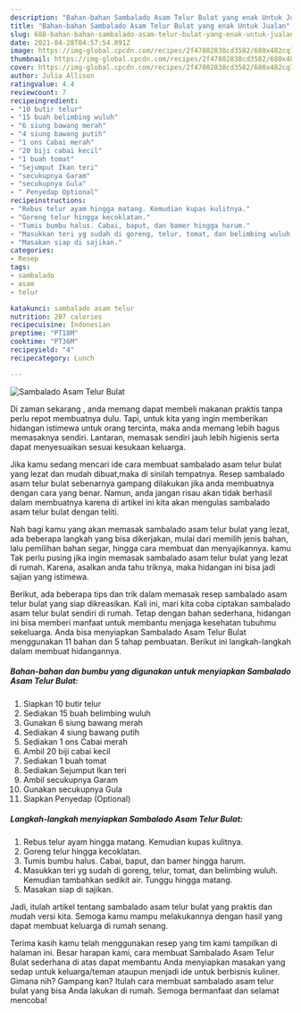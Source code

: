 ```yaml
---
description: "Bahan-bahan Sambalado Asam Telur Bulat yang enak Untuk Jualan"
title: "Bahan-bahan Sambalado Asam Telur Bulat yang enak Untuk Jualan"
slug: 688-bahan-bahan-sambalado-asam-telur-bulat-yang-enak-untuk-jualan
date: 2021-04-28T04:57:54.891Z
image: https://img-global.cpcdn.com/recipes/2f47802838cd3582/680x482cq70/sambalado-asam-telur-bulat-foto-resep-utama.jpg
thumbnail: https://img-global.cpcdn.com/recipes/2f47802838cd3582/680x482cq70/sambalado-asam-telur-bulat-foto-resep-utama.jpg
cover: https://img-global.cpcdn.com/recipes/2f47802838cd3582/680x482cq70/sambalado-asam-telur-bulat-foto-resep-utama.jpg
author: Julia Allison
ratingvalue: 4.4
reviewcount: 7
recipeingredient:
- "10 butir telur"
- "15 buah belimbing wuluh"
- "6 siung bawang merah"
- "4 siung bawang putih"
- "1 ons Cabai merah"
- "20 biji cabai kecil"
- "1 buah tomat"
- "Sejumput Ikan teri"
- "secukupnya Garam"
- "secukupnya Gula"
- " Penyedap Optional"
recipeinstructions:
- "Rebus telur ayam hingga matang. Kemudian kupas kulitnya."
- "Goreng telur hingga kecoklatan."
- "Tumis bumbu halus. Cabai, baput, dan bamer hingga harum."
- "Masukkan teri yg sudah di goreng, telur, tomat, dan belimbing wuluh. Kemudian tambahkan sedikit air. Tunggu hingga matang."
- "Masakan siap di sajikan."
categories:
- Resep
tags:
- sambalado
- asam
- telur

katakunci: sambalado asam telur 
nutrition: 207 calories
recipecuisine: Indonesian
preptime: "PT18M"
cooktime: "PT36M"
recipeyield: "4"
recipecategory: Lunch

---
```



![Sambalado Asam Telur Bulat](https://img-global.cpcdn.com/recipes/2f47802838cd3582/680x482cq70/sambalado-asam-telur-bulat-foto-resep-utama.jpg)

Di zaman  sekarang , anda memang dapat membeli makanan praktis tanpa perlu repot membuatnya dulu. Tapi, untuk kita yang ingin memberikan hidangan istimewa untuk orang tercinta, maka anda memang lebih bagus memasaknya sendiri. Lantaran, memasak sendiri jauh lebih higienis serta dapat menyesuaikan sesuai kesukaan keluarga.

Jika kamu sedang mencari ide cara membuat sambalado asam telur bulat yang lezat dan mudah dibuat,maka di sinilah tempatnya. Resep sambalado asam telur bulat  sebenarnya gampang dilakukan jika anda membuatnya dengan cara yang benar. Namun, anda jangan risau akan tidak berhasil dalam membuatnya 
karena di artikel ini kita akan mengulas sambalado asam telur bulat dengan teliti.  



Nah bagi kamu yang akan memasak sambalado asam telur bulat yang lezat, ada beberapa langkah yang bisa dikerjakan, mulai dari memilih jenis bahan, lalu pemilihan bahan segar, hingga cara membuat dan menyajikannya. kamu Tak perlu pusing jika ingin memasak sambalado asam telur bulat yang lezat di rumah. Karena, asalkan anda  tahu triknya, maka hidangan ini bisa jadi sajian yang istimewa.

Berikut, ada beberapa tips dan trik dalam memasak resep sambalado asam telur bulat yang siap dikreasikan. Kali ini, mari kita coba ciptakan sambalado asam telur bulat sendiri di rumah. Tetap dengan bahan sederhana, hidangan ini bisa memberi manfaat untuk membantu menjaga kesehatan tubuhmu sekeluarga. Anda bisa menyiapkan Sambalado Asam Telur Bulat menggunakan 11 bahan dan 5 tahap pembuatan. Berikut ini langkah-langkah dalam membuat hidangannya.

<!--inarticleads1-->

##### Bahan-bahan dan bumbu yang digunakan untuk menyiapkan Sambalado Asam Telur Bulat:

1. Siapkan 10 butir telur
1. Sediakan 15 buah belimbing wuluh
1. Gunakan 6 siung bawang merah
1. Sediakan 4 siung bawang putih
1. Sediakan 1 ons Cabai merah
1. Ambil 20 biji cabai kecil
1. Sediakan 1 buah tomat
1. Sediakan Sejumput Ikan teri
1. Ambil secukupnya Garam
1. Gunakan secukupnya Gula
1. Siapkan  Penyedap (Optional)




<!--inarticleads2-->

##### Langkah-langkah menyiapkan Sambalado Asam Telur Bulat:

1. Rebus telur ayam hingga matang. Kemudian kupas kulitnya.
1. Goreng telur hingga kecoklatan.
1. Tumis bumbu halus. Cabai, baput, dan bamer hingga harum.
1. Masukkan teri yg sudah di goreng, telur, tomat, dan belimbing wuluh. Kemudian tambahkan sedikit air. Tunggu hingga matang.
1. Masakan siap di sajikan.




Jadi, itulah artikel tentang  sambalado asam telur bulat  yang praktis dan mudah versi kita. Semoga kamu mampu melakukannya dengan hasil yang dapat membuat keluarga di rumah senang. 

Terima kasih kamu telah menggunakan resep yang tim kami tampilkan di halaman ini. Besar harapan kami, cara membuat  Sambalado Asam Telur Bulat sederhana di atas dapat membantu Anda menyiapkan masakan yang sedap untuk keluarga/teman ataupun menjadi ide untuk berbisnis kuliner. Gimana nih? Gampang kan? Itulah cara membuat sambalado asam telur bulat yang bisa Anda lakukan di rumah. Semoga bermanfaat dan selamat mencoba!

